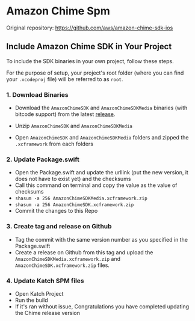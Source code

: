 # Amazon Chime Spm
Original repository: https://github.com/aws/amazon-chime-sdk-ios


## Include Amazon Chime SDK in Your Project

To include the SDK binaries in your own project, follow these steps.

For the purpose of setup, your project's root folder (where you can find your `.xcodeproj` file) will be referred to as `root`.

### 1. Download Binaries

* Download the `AmazonChimeSDK` and `AmazonChimeSDKMedia` binaries (with bitcode support) from the latest [release](https://github.com/aws/amazon-chime-sdk-ios/releases/latest).

* Unzip `AmazonChimeSDK` and `AmazonChimeSDKMedia`
* Open `AmazonChimeSDK` and `AmazonChimeSDKMedia` folders and zipped the `.xcframework` from each folders

### 2. Update Package.swift
* Open the Package.swift and update the urllink (put the new version, it does not have to exist yet) and the checksums
* Call this command on terminal and copy the value as the value of checksums
* `shasum -a 256 AmazonChimeSDKMedia.xcframework.zip`
* `shasum -a 256 AmazonChimeSDK.xcframework.zip`
* Commit the changes to this Repo

### 3. Create tag and release on Github
* Tag the commit with the same version number as you specified in the Package.swift
* Create a release on Github from this tag and upload the `AmazonChimeSDKMedia.xcframework.zip` and `AmazonChimeSDK.xcframework.zip` files.

### 4. Update Katch SPM files
* Open Katch Project
* Run the build
* If it's ran without issue, Congratulations you have completed updating the Chime release version
